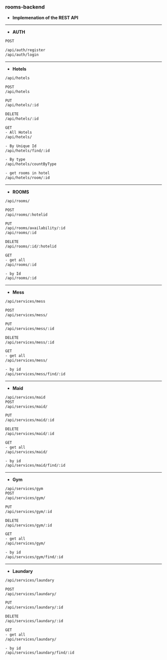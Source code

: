 ### rooms-backend


- **Implemenation of the REST API**

----
- **AUTH**
```sh
POST

/api/auth/register
/api/auth/login

```
----
- **Hotels**
```sh
/api/hotels

POST
/api/hotels

PUT 
/api/hotels/:id

DELETE
/api/hotels/:id

GET
- All Hotels
/api/hotels/

- By Unique Id
/api/hotels/find/:id

- By type
/api/hotels/countByType

- get rooms in hotel
/api/hotels/room/:id

```
----
- **ROOMS**
```sh
/api/rooms/

POST 
/api/rooms/:hotelid

PUT
/api/rooms/availability/:id
/api/rooms/:id

DELETE
/api/rooms/:id/:hotelid

GET
- get all
/api/rooms/:id

- by Id
/api/rooms/:id

```

----
- **Mess**
```sh
/api/services/mess

POST
/api/services/mess/

PUT
/api/services/mess/:id

DELETE
/api/services/mess/:id

GET
- get all
/api/services/mess/

- by id
/api/services/mess/find/:id
```

----
- **Maid**
```sh
/api/services/maid
POST
/api/services/maid/

PUT
/api/services/maid/:id

DELETE
/api/services/maid/:id

GET
- get all
/api/services/maid/

- by id
/api/services/maid/find/:id

```

----
- **Gym**
```sh
/api/services/gym
POST
/api/services/gym/

PUT
/api/services/gym/:id

DELETE
/api/services/gym/:id

GET
- get all
/api/services/gym/

- by id
/api/services/gym/find/:id
```

----
- **Laundary**
```sh
/api/services/laundary

POST
/api/services/laundary/

PUT
/api/services/laundary/:id

DELETE
/api/services/laundary/:id

GET
- get all
/api/services/laundary/

- by id
/api/services/laundary/find/:id
```



